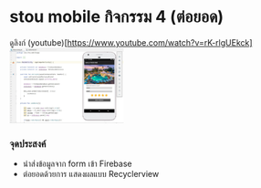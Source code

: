 # stou mobile กิจกรรม 4 (ต่อยอด)
ดูลิงก์ (youtube)[https://www.youtube.com/watch?v=rK-rlgUEkck]
<img width="200" alt="portfolio_view" src="https://raw.githubusercontent.com/samiti3d/stou_mobile/main/hotelreview.jpg">

### จุดประสงค์

* นำส่งข้อมูลจาก form เข้า Firebase
* ต่อยอดด้วยการ แสดงผลแบบ Recyclerview
 
